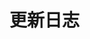 # 更新日志

<Changelog :versions="changelogData" />

<script>
export default {
  data() {
    return {
      changelogData: [
        {
          version: "v0.5.3-beta.6",
          date: "2025-04-16",
          features: [
            "增强 Vue2 组件的API暴露支持，同步暴露Vue3组件中的所有方法和属性",
            "完善 Vue2 与 Vue3 组件的兼容性"
          ]
        },
        {
          version: "v0.5.3-beta.5",
          date: "2025-04-15",
          features: [
            "图标系统升级，将所有图标类名从 <code>icon-*</code> 更新为 <code>bkai-*</code> 前缀",
            "优化停止生成和滚动到底部功能的图标展示"
          ]
        },
        {
          version: "v0.5.3-beta.4",
          date: "2025-04-10",
          features: [
            "新增 `title` 属性，支持自定义标题",
            "新增 `helloText` 属性，支持自定义欢迎语",
          ]
        },
        {
          version: "v0.5.3-beta.3",
          date: "2025-04-03",
          features: [
            "新增 `close` 事件，响应组件关闭"
          ]
        },
        {
          version: "v0.5.3-beta.2",
          date: "2025-04-02",
          features: [
            "支持 mermaid 图表渲染"
          ]
        },
        {
          version: "v0.5.3-beta.1",
          date: "2025-04-02",
          features: [
            "新增 <code>teleportTo</code> 属性，支持自定义传送目标元素",
            "可以将组件内容渲染到任意 DOM 位置，避免嵌套组件的样式和定位问题"
          ],
          fixes: [
            "修复框选内容在输入时没有立即消失的问题",
            "修复输入框组件可能引起的 xml 攻击风险",
            "修复 <code>minimize</code> 下点击无法显示面板的问题"
          ]
        },
        {
          version: "v0.5.2",
          date: "2025-04-01",
          features: [
            "新增 <code>defaultMinimize</code> 属性，控制 Nimbus 组件初始最小化状态",
            "支持 <code>requestOptions</code> 传递自定义选项到发送请求",
            "新增 <code>sessionContents</code> 属性，暴露当前会话内容"
          ]
        },
        {
          version: "v0.5.0",
          date: "2025-03-28",
          features: [
            "全新 UI 设计，界面彻底重构",
            "支持窗口拖拽和调整大小",
            "优化响应式设计，适应不同屏幕尺寸",
            "基础字体从 12px 调整至 14px，提升可读性",
            "新增 Nimbus 支持，内置弹出式交互",
            "新增预设提示词列表功能",
            "新增消息删除确认功能",
            "文本区域高度自适应",
            "优化消息渲染逻辑，支持更丰富的内容展示"
          ],
          breaking: [
            "组件 API 结构调整，请参考最新文档进行升级"
          ]
        },
        {
          version: "v0.4.3",
          date: "2025-03-03",
          fixes: [
            "修复参考文档 <code>preview_path</code> 字段",
            "Vue2 组件导出 <code>isThinking</code> 工具函数"
          ]
        },
        {
          version: "v0.4.2",
          date: "2025-02-28",
          fixes: [
            "修复 Vue2 组件对 <code>shortcut-click</code> 事件的响应问题"
          ]
        },
        {
          version: "v0.4.1",
          date: "2025-02-27",
          features: [
            "支持自定义快捷操作 shortcuts 配置"
          ],
          fixes: [
            "修复 popup 快捷键点击内容为空的问题",
            "修复翻译问题",
            "修复多余的控制台日志"
          ]
        },
        {
          version: "v0.4.0",
          date: "2025-02-21",
          features: [
            "支持实时展示 AI 的思考状态",
            "新增 <code>shortcut-click</code> 事件，响应快捷操作按钮点击"
          ],
          breaking: [
            "ChatHelper 构造函数新增 <code>messages</code> 参数",
            "回调函数 <code>handleClear</code> 必须使用 <code>messages.value.splice(0)</code> 方式清空消息",
            "<code>handleReceiveMessage</code> 新增 <code>cover</code> 参数",
            "<code>handleEnd</code> 增强错误处理，支持检测思考状态"
          ]
        },
        {
          version: "v0.3.29",
          date: "2025-02-26",
          fixes: [
            "修复快捷操作按钮点击无效的问题",
            "修复 AI 在回复过程中，点击清空按钮导致状态混乱问题"
          ]
        },
        {
          version: "v0.3.28",
          date: "2025-02-25",
          features: [
            "调整 AI 弹框默认高度为 100% 浏览器高度"
          ]
        },
        {
          version: "v0.3.27",
          date: "2025-02-24",
          fixes: [
            "修复 popup 弹窗位置计算错误",
            "修复弹窗在 clickoutside 时不会关闭的问题",
            "修复 model 窗口在屏幕大小发生变化时位置计算错误的问题"
          ]
        },
        {
          version: "v0.3.26",
          date: "2025-02-20",
          features: [
            "Alert 提示配置增强，支持传入完整的 Alert 组件配置项"
          ]
        },
        {
          version: "v0.3.25",
          date: "2025-02-19",
          features: [
            "优化快捷操作按钮样式，支持快捷按钮组直接快速交互和唤起"
          ]
        },
        {
          version: "v0.3.24",
          date: "2025-02-14",
          features: [
            "新增快捷操作功能，支持解释和翻译两种快捷操作",
            "通过 <code>AIBlueking</code> 组件的 <code>quickActions</code> 方法调用"
          ]
        }
      ]
    }
  }
}
</script> 
